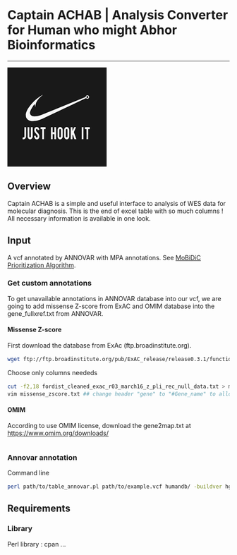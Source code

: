 # Captain ACHAB | Analysis Converter for Human who might Abhor Bioinformatics
--------------------------------------------------------------------------------
![JHI](image.png)

## Overview

Captain ACHAB is a simple and useful interface to analysis of WES data for molecular diagnosis.
This is the end of excel table with so much columns ! All necessary information is available in one look.

## Input 

A vcf annotated by ANNOVAR with MPA annotations. 
See [MoBiDiC Prioritization Algorithm](https://github.com/mobidic/MPA/).

### Get custom annotations

To get unavailable annotations in ANNOVAR database into our vcf, we are going to add missense Z-score from ExAC and OMIM database into the gene_fullxref.txt from ANNOVAR.

#### Missense Z-score 

First download the database from ExAc (ftp.broadinstitute.org).

```bash
wget ftp://ftp.broadinstitute.org/pub/ExAC_release/release0.3.1/functional_gene_constraint/fordist_cleaned_exac_r03_march16_z_pli_rec_null_data.txt
```
Choose only columns neededs

```bash
cut -f2,18 fordist_cleaned_exac_r03_march16_z_pli_rec_null_data.txt > missense_zscore.txt
vim missense_zscore.txt ## change header "gene" to "#Gene_name" to allow recognition by pandas
```

#### OMIM 

According to use OMIM license, download the gene2map.txt at https://www.omim.org/downloads/

```bash

```

### Annovar annotation 

Command line 

```bash
perl path/to/table_annovar.pl path/to/example.vcf humandb/ -buildver hg19 -out path/to/output/name -remove -protocol refGene,refGene,clinvar_20170130,dbnsfp33a,spidex,dbscsnv11,gnomad_exome,gnomad_genome -operation gx,g,f,f,f,f,f,f -nastring . -vcfinput -otherinfo -arg '-splicing 20','-hgvs',,,,,, -xref example/gene_fullxref.txt
```

## Requirements

### Library

Perl library : cpan ...
